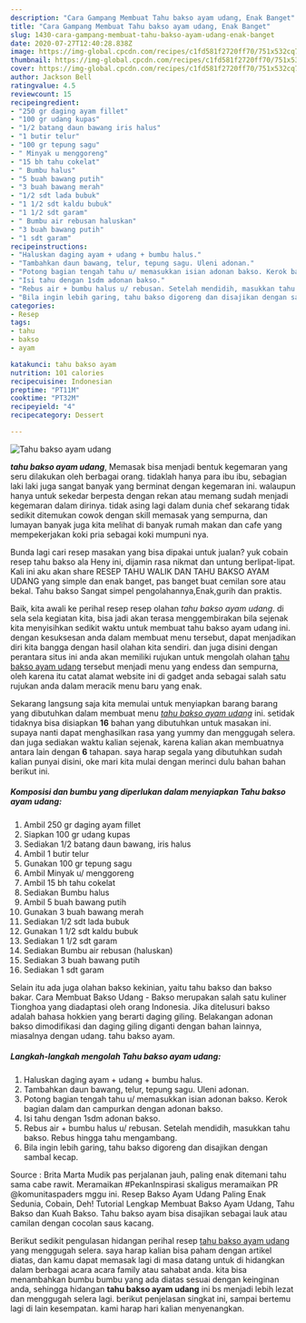```yaml
---
description: "Cara Gampang Membuat Tahu bakso ayam udang, Enak Banget"
title: "Cara Gampang Membuat Tahu bakso ayam udang, Enak Banget"
slug: 1430-cara-gampang-membuat-tahu-bakso-ayam-udang-enak-banget
date: 2020-07-27T12:40:28.838Z
image: https://img-global.cpcdn.com/recipes/c1fd581f2720ff70/751x532cq70/tahu-bakso-ayam-udang-foto-resep-utama.jpg
thumbnail: https://img-global.cpcdn.com/recipes/c1fd581f2720ff70/751x532cq70/tahu-bakso-ayam-udang-foto-resep-utama.jpg
cover: https://img-global.cpcdn.com/recipes/c1fd581f2720ff70/751x532cq70/tahu-bakso-ayam-udang-foto-resep-utama.jpg
author: Jackson Bell
ratingvalue: 4.5
reviewcount: 15
recipeingredient:
- "250 gr daging ayam fillet"
- "100 gr udang kupas"
- "1/2 batang daun bawang iris halus"
- "1 butir telur"
- "100 gr tepung sagu"
- " Minyak u menggoreng"
- "15 bh tahu cokelat"
- " Bumbu halus"
- "5 buah bawang putih"
- "3 buah bawang merah"
- "1/2 sdt lada bubuk"
- "1 1/2 sdt kaldu bubuk"
- "1 1/2 sdt garam"
- " Bumbu air rebusan haluskan"
- "3 buah bawang putih"
- "1 sdt garam"
recipeinstructions:
- "Haluskan daging ayam + udang + bumbu halus."
- "Tambahkan daun bawang, telur, tepung sagu. Uleni adonan."
- "Potong bagian tengah tahu u/ memasukkan isian adonan bakso. Kerok bagian dalam dan campurkan dengan adonan bakso."
- "Isi tahu dengan 1sdm adonan bakso."
- "Rebus air + bumbu halus u/ rebusan. Setelah mendidih, masukkan tahu bakso. Rebus hingga tahu mengambang."
- "Bila ingin lebih garing, tahu bakso digoreng dan disajikan dengan sambal kecap."
categories:
- Resep
tags:
- tahu
- bakso
- ayam

katakunci: tahu bakso ayam 
nutrition: 101 calories
recipecuisine: Indonesian
preptime: "PT11M"
cooktime: "PT32M"
recipeyield: "4"
recipecategory: Dessert

---
```



![Tahu bakso ayam udang](https://img-global.cpcdn.com/recipes/c1fd581f2720ff70/751x532cq70/tahu-bakso-ayam-udang-foto-resep-utama.jpg)

<b><i>tahu bakso ayam udang</i></b>, Memasak bisa menjadi bentuk kegemaran yang seru dilakukan oleh berbagai orang. tidaklah hanya para ibu ibu, sebagian laki laki juga sangat banyak yang berminat dengan kegemaran ini. walaupun hanya untuk sekedar berpesta dengan rekan atau memang sudah menjadi kegemaran dalam dirinya. tidak asing lagi dalam dunia chef sekarang tidak sedikit ditemukan cowok dengan skill memasak yang sempurna, dan lumayan banyak juga kita melihat di banyak rumah makan dan cafe yang mempekerjakan koki pria sebagai koki mumpuni nya.

Bunda lagi cari resep masakan yang bisa dipakai untuk jualan? yuk cobain resep tahu bakso ala Heny ini, dijamin rasa nikmat dan untung berlipat-lipat. Kali ini aku akan share RESEP TAHU WALIK DAN TAHU BAKSO AYAM UDANG yang simple dan enak banget, pas banget buat cemilan sore atau bekal. Tahu bakso Sangat simpel pengolahannya,Enak,gurih dan praktis.

Baik, kita awali ke perihal resep resep olahan <i>tahu bakso ayam udang</i>. di sela sela kegiatan kita, bisa jadi akan terasa menggembirakan bila sejenak kita menyisihkan sedikit waktu untuk membuat tahu bakso ayam udang ini. dengan kesuksesan anda dalam membuat menu tersebut, dapat menjadikan diri kita bangga dengan hasil olahan kita sendiri. dan juga disini dengan perantara situs ini anda akan memiliki rujukan untuk mengolah olahan <u>tahu bakso ayam udang</u> tersebut menjadi menu yang endess dan sempurna, oleh karena itu catat alamat website ini di gadget anda sebagai salah satu rujukan anda dalam meracik menu baru yang enak.


Sekarang langsung saja kita memulai untuk menyiapkan barang barang yang dibutuhkan dalam membuat menu <u><i>tahu bakso ayam udang</i></u> ini. setidak tidaknya bisa disiapkan <b>16</b> bahan yang dibutuhkan untuk masakan ini. supaya nanti dapat menghasilkan rasa yang yummy dan menggugah selera. dan juga sediakan waktu kalian sejenak, karena kalian akan membuatnya antara lain dengan <b>6</b> tahapan. saya harap segala yang dibutuhkan sudah kalian punyai disini, oke mari kita mulai dengan merinci dulu bahan bahan berikut ini.

<!--inarticleads1-->

##### Komposisi dan bumbu yang diperlukan dalam menyiapkan Tahu bakso ayam udang:

1. Ambil 250 gr daging ayam fillet
1. Siapkan 100 gr udang kupas
1. Sediakan 1/2 batang daun bawang, iris halus
1. Ambil 1 butir telur
1. Gunakan 100 gr tepung sagu
1. Ambil  Minyak u/ menggoreng
1. Ambil 15 bh tahu cokelat
1. Sediakan  Bumbu halus
1. Ambil 5 buah bawang putih
1. Gunakan 3 buah bawang merah
1. Sediakan 1/2 sdt lada bubuk
1. Gunakan 1 1/2 sdt kaldu bubuk
1. Sediakan 1 1/2 sdt garam
1. Sediakan  Bumbu air rebusan (haluskan)
1. Sediakan 3 buah bawang putih
1. Sediakan 1 sdt garam


Selain itu ada juga olahan bakso kekinian, yaitu tahu bakso dan bakso bakar. Cara Membuat Bakso Udang - Bakso merupakan salah satu kuliner Tionghoa yang diadaptasi oleh orang Indonesia. Jika ditelusuri bakso adalah bahasa hokkien yang berarti daging giling. Belakangan adonan bakso dimodifikasi dan daging giling diganti dengan bahan lainnya, miasalnya dengan udang. tahu bakso ayam. 

<!--inarticleads2-->

##### Langkah-langkah mengolah Tahu bakso ayam udang:

1. Haluskan daging ayam + udang + bumbu halus.
1. Tambahkan daun bawang, telur, tepung sagu. Uleni adonan.
1. Potong bagian tengah tahu u/ memasukkan isian adonan bakso. Kerok bagian dalam dan campurkan dengan adonan bakso.
1. Isi tahu dengan 1sdm adonan bakso.
1. Rebus air + bumbu halus u/ rebusan. Setelah mendidih, masukkan tahu bakso. Rebus hingga tahu mengambang.
1. Bila ingin lebih garing, tahu bakso digoreng dan disajikan dengan sambal kecap.


Source : Brita Marta Mudik pas perjalanan jauh, paling enak ditemani tahu sama cabe rawit. Meramaikan #PekanInspirasi skaligus meramaikan PR @komunitaspaders mggu ini. Resep Bakso Ayam Udang Paling Enak Sedunia, Cobain, Deh! Tutorial Lengkap Membuat Bakso Ayam Udang, Tahu Bakso dan Kuah Bakso. Tahu bakso ayam bisa disajikan sebagai lauk atau camilan dengan cocolan saus kacang. 

Berikut sedikit pengulasan hidangan perihal resep <u>tahu bakso ayam udang</u> yang menggugah selera. saya harap kalian bisa paham dengan artikel diatas, dan kamu dapat memasak lagi di masa datang untuk di hidangkan dalam berbagai acara acara family atau sahabat anda. kita bisa menambahkan bumbu bumbu yang ada diatas sesuai dengan keinginan anda, sehingga hidangan <b>tahu bakso ayam udang</b> ini bs menjadi lebih lezat dan menggugah selera lagi. berikut penjelasan singkat ini, sampai bertemu lagi di lain kesempatan. kami harap hari kalian menyenangkan.
